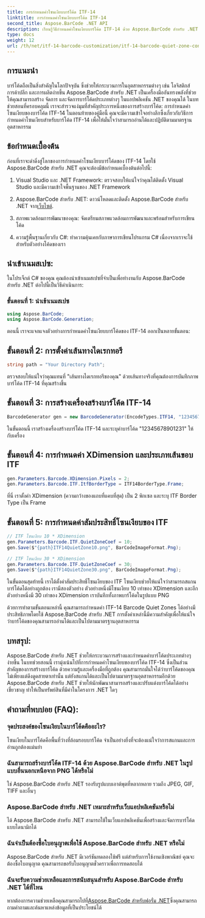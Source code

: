 ```yaml
---
title: การกำหนดค่าโซนเงียบบาร์โค้ด ITF-14
linktitle: การกำหนดค่าโซนเงียบบาร์โค้ด ITF-14
second_title: Aspose.BarCode .NET API
description: เรียนรู้วิธีกำหนดค่าโซนเงียบบาร์โค้ด ITF-14 ด้วย Aspose.BarCode สำหรับ .NET ตรวจสอบให้แน่ใจว่าสามารถอ่านได้และปฏิบัติตามข้อกำหนดได้อย่างง่ายดาย
type: docs
weight: 12
url: /th/net/itf-14-barcode-customization/itf-14-barcode-quiet-zone-configuration/
---
```


## การแนะนำ

บาร์โค้ดถือเป็นสิ่งสำคัญในโลกปัจจุบัน ซึ่งช่วยให้กระบวนการในอุตสาหกรรมต่างๆ เช่น โลจิสติกส์ การค้าปลีก และการผลิตง่ายขึ้น Aspose.BarCode สำหรับ .NET เป็นเครื่องมืออันทรงพลังที่ช่วยให้คุณสามารถสร้าง จัดการ และจัดการบาร์โค้ดประเภทต่างๆ ในแอปพลิเคชัน .NET ของคุณได้ ในบทช่วยสอนที่ครอบคลุมนี้ เราจะสำรวจแง่มุมที่สำคัญประการหนึ่งของการสร้างบาร์โค้ด: การกำหนดค่าโซนเงียบของบาร์โค้ด ITF-14 ในตอนท้ายของคู่มือนี้ คุณจะมีความเข้าใจอย่างลึกซึ้งเกี่ยวกับวิธีการกำหนดค่าโซนเงียบสำหรับบาร์โค้ด ITF-14 เพื่อให้มั่นใจว่าสามารถอ่านได้และปฏิบัติตามมาตรฐานอุตสาหกรรม

## ข้อกำหนดเบื้องต้น

ก่อนที่เราจะดำดิ่งสู่โลกของการกำหนดค่าโซนเงียบบาร์โค้ดของ ITF-14 โดยใช้ Aspose.BarCode สำหรับ .NET คุณจะต้องมีข้อกำหนดเบื้องต้นต่อไปนี้:

1. Visual Studio และ .NET Framework: ตรวจสอบให้แน่ใจว่าคุณได้ติดตั้ง Visual Studio และมีความเข้าใจพื้นฐานของ .NET Framework

2.  Aspose.BarCode สำหรับ .NET: ดาวน์โหลดและติดตั้ง Aspose.BarCode สำหรับ .NET จาก[เว็บไซต์](https://releases.aspose.com/barcode/net/).

3. สภาพแวดล้อมการพัฒนาของคุณ: จัดเตรียมสภาพแวดล้อมการพัฒนาและพร้อมสำหรับการเขียนโค้ด

4. ความรู้พื้นฐานเกี่ยวกับ C#: ทำความคุ้นเคยกับภาษาการเขียนโปรแกรม C# เนื่องจากเราจะใช้สำหรับตัวอย่างโค้ดของเรา

## นำเข้าเนมสเปซ:

ในโปรเจ็กต์ C# ของคุณ คุณต้องนำเข้าเนมสเปซที่จำเป็นเพื่อทำงานกับ Aspose.BarCode สำหรับ .NET ต่อไปนี้เป็นวิธีดำเนินการ:

### ขั้นตอนที่ 1: นำเข้าเนมสเปซ

```csharp
using Aspose.BarCode;
using Aspose.BarCode.Generation;
```

ตอนนี้ เราจะแจกแจงตัวอย่างการกำหนดค่าโซนเงียบบาร์โค้ดของ ITF-14 ออกเป็นหลายขั้นตอน:

## ขั้นตอนที่ 2: การตั้งค่าเส้นทางไดเรกทอรี

```csharp
string path = "Your Directory Path";
```

ตรวจสอบให้แน่ใจว่าคุณแทนที่ "เส้นทางไดเรกทอรีของคุณ" ด้วยเส้นทางจริงที่คุณต้องการบันทึกภาพบาร์โค้ด ITF-14 ที่คุณสร้างขึ้น

## ขั้นตอนที่ 3: การสร้างเครื่องสร้างบาร์โค้ด ITF-14

```csharp
BarcodeGenerator gen = new BarcodeGenerator(EncodeTypes.ITF14, "12345678901231");
```

ในขั้นตอนนี้ เราสร้างเครื่องสร้างบาร์โค้ด ITF-14 และระบุค่าบาร์โค้ด "12345678901231" ให้กับเครื่อง

## ขั้นตอนที่ 4: การกำหนดค่า XDimension และประเภทเส้นขอบ ITF

```csharp
gen.Parameters.Barcode.XDimension.Pixels = 2;
gen.Parameters.Barcode.ITF.ItfBorderType = ITF14BorderType.Frame;
```

ที่นี่ เราตั้งค่า XDimension (ความกว้างของแถบที่แคบที่สุด) เป็น 2 พิกเซล และระบุ ITF Border Type เป็น Frame

## ขั้นตอนที่ 5: การกำหนดค่าสัมประสิทธิ์โซนเงียบของ ITF

```csharp
// ITF โซนเงียบ 10 * XDimension
gen.Parameters.Barcode.ITF.QuietZoneCoef = 10;
gen.Save($"{path}ITF14QuietZone10.png", BarCodeImageFormat.Png);

// ITF โซนเงียบ 30 * XDimension
gen.Parameters.Barcode.ITF.QuietZoneCoef = 30;
gen.Save($"{path}ITF14QuietZone30.png", BarCodeImageFormat.Png);
```

ในขั้นตอนสุดท้ายนี้ เราได้ตั้งค่าสัมประสิทธิ์โซนเงียบของ ITF โซนเงียบช่วยให้แน่ใจว่าสามารถสแกนบาร์โค้ดได้อย่างถูกต้อง เรามีสองตัวอย่าง ตัวอย่างหนึ่งมีโซนเงียบ 10 เท่าของ XDimension และอีกตัวอย่างหนึ่งมี 30 เท่าของ XDimension เราบันทึกทั้งภาพบาร์โค้ดในรูปแบบ PNG

ด้วยการทำตามขั้นตอนเหล่านี้ คุณสามารถกำหนดค่า ITF-14 Barcode Quiet Zones ได้อย่างมีประสิทธิภาพโดยใช้ Aspose.BarCode สำหรับ .NET การตั้งค่าเหล่านี้มีความสำคัญเพื่อให้แน่ใจว่าบาร์โค้ดของคุณสามารถอ่านได้และเป็นไปตามมาตรฐานอุตสาหกรรม

## บทสรุป:

Aspose.BarCode สำหรับ .NET ช่วยให้กระบวนการสร้างและกำหนดค่าบาร์โค้ดประเภทต่างๆ ง่ายขึ้น ในบทช่วยสอนนี้ เรามุ่งเน้นไปที่การกำหนดค่าโซนเงียบของบาร์โค้ด ITF-14 ซึ่งเป็นส่วนสำคัญของการสร้างบาร์โค้ด ด้วยความรู้และเครื่องมือที่ถูกต้อง คุณสามารถมั่นใจได้ว่าบาร์โค้ดของคุณไม่เพียงแต่ดึงดูดสายตาเท่านั้น แต่ยังสแกนได้และเป็นไปตามมาตรฐานอุตสาหกรรมอีกด้วย Aspose.BarCode สำหรับ .NET ช่วยให้นักพัฒนาสามารถสร้างและปรับแต่งบาร์โค้ดได้อย่างเชี่ยวชาญ ทำให้เป็นทรัพย์สินที่มีค่าในโครงการ .NET ใดๆ

## คำถามที่พบบ่อย (FAQ):

### จุดประสงค์ของโซนเงียบในบาร์โค้ดคืออะไร?
โซนเงียบในบาร์โค้ดคือพื้นที่ว่างที่ล้อมรอบบาร์โค้ด จำเป็นอย่างยิ่งที่จะต้องแน่ใจว่าการสแกนและการอ่านถูกต้องแม่นยำ

### ฉันสามารถสร้างบาร์โค้ด ITF-14 ด้วย Aspose.BarCode สำหรับ .NET ในรูปแบบอื่นนอกเหนือจาก PNG ได้หรือไม่
ใช่ Aspose.BarCode สำหรับ .NET รองรับรูปแบบเอาต์พุตที่หลากหลาย รวมถึง JPEG, GIF, TIFF และอื่นๆ

### Aspose.BarCode สำหรับ .NET เหมาะสำหรับเว็บแอปพลิเคชันหรือไม่
ได้ Aspose.BarCode สำหรับ .NET สามารถใช้ในเว็บแอปพลิเคชันเพื่อสร้างและจัดการบาร์โค้ดแบบไดนามิกได้

### ฉันจำเป็นต้องซื้อใบอนุญาตเพื่อใช้ Aspose.BarCode สำหรับ .NET หรือไม่
Aspose.BarCode สำหรับ .NET มีเวอร์ชันทดลองใช้ฟรี แต่สำหรับการใช้งานเชิงพาณิชย์ คุณจะต้องซื้อใบอนุญาต คุณสามารถขอรับใบอนุญาตชั่วคราวเพื่อการทดสอบได้

### ฉันจะรับความช่วยเหลือและการสนับสนุนสำหรับ Aspose.BarCode สำหรับ .NET ได้ที่ไหน
 หากต้องการความช่วยเหลือคุณสามารถไปที่[Aspose.BarCode สำหรับฟอรั่ม .NET](https://forum.aspose.com/c/barcode/13)ซึ่งคุณสามารถถามคำถามและค้นหาแหล่งข้อมูลที่เป็นประโยชน์ได้

